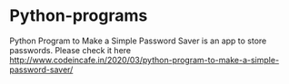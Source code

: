 # Python-programs

Python Program to Make a Simple Password Saver is an app to store passwords. Please check it here
http://www.codeincafe.in/2020/03/python-program-to-make-a-simple-password-saver/
